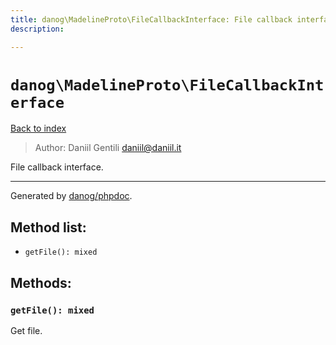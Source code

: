 ```yaml
---
title: danog\MadelineProto\FileCallbackInterface: File callback interface.
description: 

---
```

# `danog\MadelineProto\FileCallbackInterface`
[Back to index](../../index.md)

> Author: Daniil Gentili <daniil@daniil.it>  
  

File callback interface.  




---
Generated by [danog/phpdoc](https://phpdoc.daniil.it).  
## Method list:
* `getFile(): mixed`

## Methods:
### `getFile(): mixed`

Get file.



